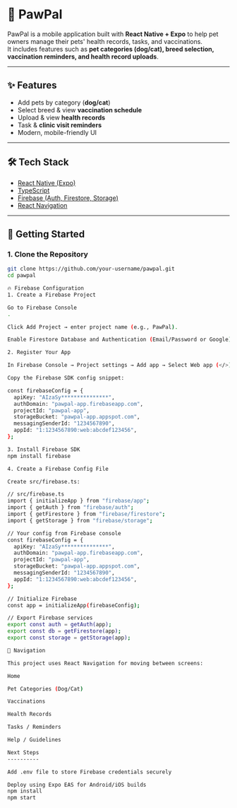 # 🐾 PawPal

PawPal is a mobile application built with **React Native + Expo** to help pet owners manage their pets' health records, tasks, and vaccinations.  
It includes features such as **pet categories (dog/cat), breed selection, vaccination reminders, and health record uploads**.

---

## ✨ Features
- Add pets by category (**dog/cat**)
- Select breed & view **vaccination schedule**
- Upload & view **health records**
- Task & **clinic visit reminders**
- Modern, mobile-friendly UI

---

## 🛠️ Tech Stack
- [React Native (Expo)](https://expo.dev/)
- [TypeScript](https://www.typescriptlang.org/)
- [Firebase (Auth, Firestore, Storage)](https://firebase.google.com/)
- [React Navigation](https://reactnavigation.org/)

---

## 🚀 Getting Started

### 1. Clone the Repository
```bash
git clone https://github.com/your-username/pawpal.git
cd pawpal

🔥 Firebase Configuration
1. Create a Firebase Project

Go to Firebase Console
.

Click Add Project → enter project name (e.g., PawPal).

Enable Firestore Database and Authentication (Email/Password or Google).

2. Register Your App

In Firebase Console → Project settings → Add app → Select Web app (</>).

Copy the Firebase SDK config snippet:

const firebaseConfig = {
  apiKey: "AIzaSy***************",
  authDomain: "pawpal-app.firebaseapp.com",
  projectId: "pawpal-app",
  storageBucket: "pawpal-app.appspot.com",
  messagingSenderId: "1234567890",
  appId: "1:1234567890:web:abcdef123456",
};

3. Install Firebase SDK
npm install firebase

4. Create a Firebase Config File

Create src/firebase.ts:

// src/firebase.ts
import { initializeApp } from "firebase/app";
import { getAuth } from "firebase/auth";
import { getFirestore } from "firebase/firestore";
import { getStorage } from "firebase/storage";

// Your config from Firebase console
const firebaseConfig = {
  apiKey: "AIzaSy***************",
  authDomain: "pawpal-app.firebaseapp.com",
  projectId: "pawpal-app",
  storageBucket: "pawpal-app.appspot.com",
  messagingSenderId: "1234567890",
  appId: "1:1234567890:web:abcdef123456",
};

// Initialize Firebase
const app = initializeApp(firebaseConfig);

// Export Firebase services
export const auth = getAuth(app);
export const db = getFirestore(app);
export const storage = getStorage(app);

📱 Navigation

This project uses React Navigation for moving between screens:

Home

Pet Categories (Dog/Cat)

Vaccinations

Health Records

Tasks / Reminders

Help / Guidelines

Next Steps
----------

Add .env file to store Firebase credentials securely

Deploy using Expo EAS for Android/iOS builds
npm install
npm start
